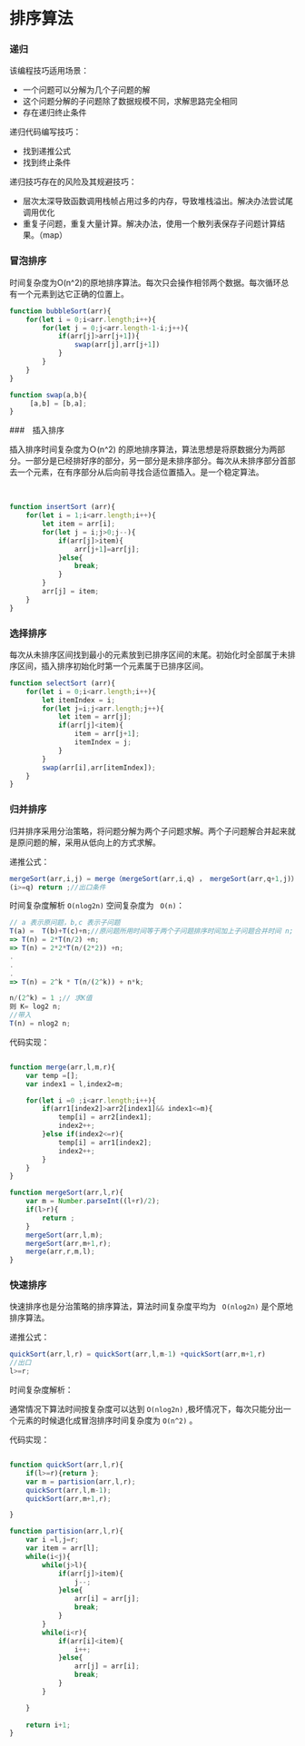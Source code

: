 # 排序算法

### 递归

该编程技巧适用场景：

 *  一个问题可以分解为几个子问题的解
 *  这个问题分解的子问题除了数据规模不同，求解思路完全相同
 *  存在递归终止条件

递归代码编写技巧：

* 找到递推公式
* 找到终止条件

递归技巧存在的风险及其规避技巧：

* 层次太深导致函数调用栈帧占用过多的内存，导致堆栈溢出。解决办法尝试尾调用优化
* 重复子问题，重复大量计算。解决办法，使用一个散列表保存子问题计算结果。（map）

### 冒泡排序

​	时间复杂度为O(n^2)的原地排序算法。每次只会操作相邻两个数据。每次循环总有一个元素到达它正确的位置上。

 

```javascript
function bubbleSort(arr){
	for(let i = 0;i<arr.length;i++){
		for(let j = 0;j<arr.length-1-i;j++){
			if(arr[j]>arr[j+1]){
				swap(arr[j],arr[j+1])
			}
		}
	}
}

function swap(a,b){
     [a,b] = [b,a];
}

```

###　插入排序

插入排序时间复杂度为Ｏ(n^2) 的原地排序算法，算法思想是将原数据分为两部分。一部分是已经排好序的部分，另一部分是未排序部分。每次从未排序部分首部去一个元素，在有序部分从后向前寻找合适位置插入。是一个稳定算法。

​	

```javascript
function insertSort (arr){
	for(let i = 1;i<arr.length;i++){
        let item = arr[i];
        for(let j = i;j>0;j--){
            if(arr[j]>item){
                arr[j+1]=arr[j];
            }else{
                break;
            }
        }
        arr[j] = item;
	}
}

```

### 选择排序

​	每次从未排序区间找到最小的元素放到已排序区间的末尾。初始化时全部属于未排序区间，插入排序初始化时第一个元素属于已排序区间。

 

```javascript
function selectSort (arr){
    for(let i = 0;i<arr.length;i++){
        let itemIndex = i;
        for(let j=i;j<arr.length;j++){
            let item = arr[j];
            if(arr[j]<item){
                item = arr[j+1];
                itemIndex = j;
            }
        }
        swap(arr[i],arr[itemIndex]);
    }
}

```

### 归并排序

归并排序采用分治策略，将问题分解为两个子问题求解。两个子问题解合并起来就是原问题的解，采用从低向上的方式求解。

递推公式：​	

```javascript
mergeSort(arr,i,j) = merge（mergeSort(arr,i,q) ， mergeSort(arr,q+1,j)）;
(i>=q) return ;//出口条件
```

时间复杂度解析 `O(nlog2n)` 空间复杂度为 ` O(n)`：

```javascript
// a 表示原问题，b,c 表示子问题
T(a) =  T(b)+T(c)+n;//原问题所用时间等于两个子问题排序时间加上子问题合并时间 n;
=> T(n) = 2*T(n/2) +n;
=> T(n) = 2*2*T(n/(2*2)) +n;
.
.
.
=> T(n) = 2^k * T(n/(2^k)) + n*k;

n/(2^k) = 1 ;// 求K值
则 K= log2 n;
//带入
T(n) = nlog2 n;
```

代码实现：

 

```javascript

function merge(arr,l,m,r){
    var temp =[];
    var index1 = l,index2=m;

    for(let i =0 ;i<arr.length;i++){
        if(arr1[index2]>arr2[index1]&& index1<=m){
            temp[i] = arr2[index1];
            index2++;
        }else if(index2<=r){
            temp[i] = arr1[index2];
            index2++;
        }
    }
}

function mergeSort(arr,l,r){
    var m = Number.parseInt((l+r)/2);
    if(l>r){
        return ;
    }
    mergeSort(arr,l,m);
    mergeSort(arr,m+1,r);
    merge(arr,r,m,l);
}

```



### 快速排序

 

快速排序也是分治策略的排序算法，算法时间复杂度平均为 ` O(nlog2n)`  是个原地排序算法。

递推公式：

 

```javascript
quickSort(arr,l,r) = quickSort(arr,l,m-1) +quickSort(arr,m+1,r)
//出口
l>=r;

```

时间复杂度解析：

通常情况下算法时间按复杂度可以达到 `O(nlog2n)` ,极坏情况下，每次只能分出一个元素的时候退化成冒泡排序时间复杂度为 `O(n^2)` 。

代码实现：

 

```javascript

function quickSort(arr,l,r){
    if(l>=r){return };
    var m = partision(arr,l,r);
    quickSort(arr,l,m-1);
    quickSort(arr,m+1,r);

}

function partision(arr,l,r){
    var i =l,j=r;
    var item = arr[l];
    while(i<j){
        while(j>l){
            if(arr[j]>item){
                j--;
            }else{
                arr[i] = arr[j];
                break;
            }
        }
        while(i<r){
            if(arr[i]<item){
                i++;
            }else{
                arr[j] = arr[i];
                break;
            }
        }

    }
    
    return i+1;
}


```



